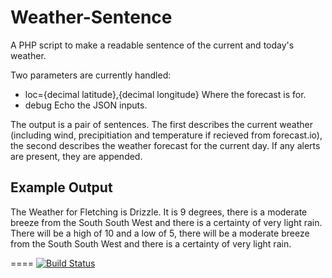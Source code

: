 Weather-Sentence
================

A PHP script to make a readable sentence of the current and today's weather.

Two parameters are currently handled:
  * loc={decimal latitude},{decimal longitude}
    Where the forecast is for.
  * debug
    Echo the JSON inputs.

The output is a pair of sentences. The first describes the current weather (including wind, precipitiation and temperature if recieved from forecast.io), the second describes the weather forecast for the current day. If any alerts are present, they are appended.

Example Output
--------------

The Weather for Fletching is Drizzle. It is 9 degrees, there is a moderate breeze from the South South West and there is a certainty of very light rain. There will be a high of 10 and a low of 5, there will be a moderate breeze from the South South West and there is a certainty of very light rain.



====
[![Build Status](https://travis-ci.org/darac/Weather-Sentence.png)](https://travis-ci.org/darac/Weather-Sentence)
